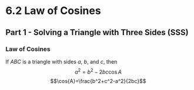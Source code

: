 # 6.2 Law of Cosines
## Part 1 - Solving a Triangle with Three Sides (SSS)
### Law of Cosines
If $ABC$ is a triangle with sides $a$, $b$, and $c$, then
$$a^2=b^2-2bc\cos{A}$$
$$\cos{A}=\frac{b^2+c^2-a^2}{2bc}$$
<!--stackedit_data:
eyJoaXN0b3J5IjpbLTkxNjE5NTg3NF19
-->